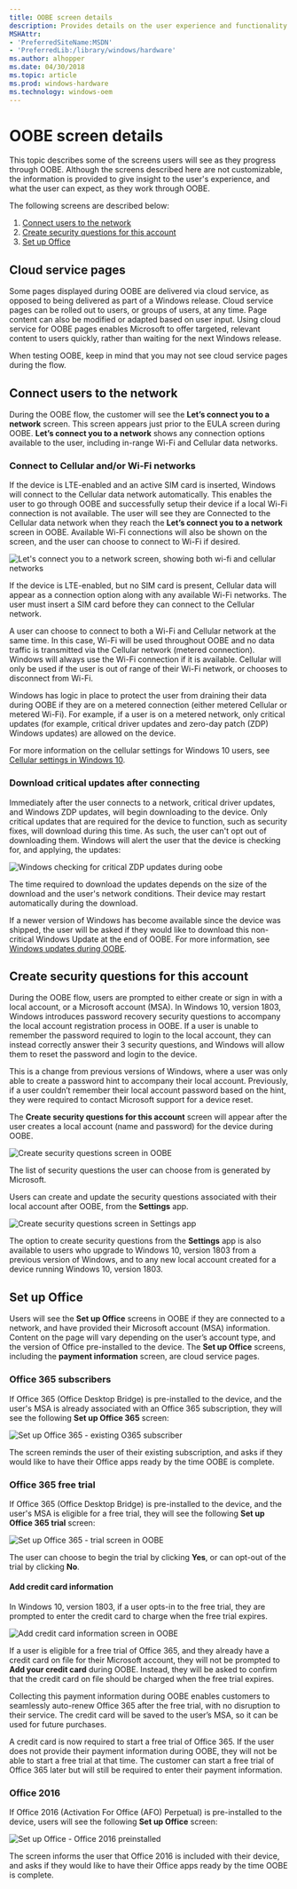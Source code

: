 ```yaml
---
title: OOBE screen details
description: Provides details on the user experience and functionality for several screens in OOBE.
MSHAttr:
- 'PreferredSiteName:MSDN'
- 'PreferredLib:/library/windows/hardware'
ms.author: alhopper
ms.date: 04/30/2018
ms.topic: article
ms.prod: windows-hardware
ms.technology: windows-oem
---
```

# OOBE screen details

This topic describes some of the screens users will see as they progress through OOBE. Although the screens described here are not customizable, the information is provided to give insight to the user's experience, and what the user can expect, as they work through OOBE.

The following screens are described below:

1. [Connect users to the network](#connect-users-to-the-network)
1. [Create security questions for this account](#create-security-questions-for-this-account)
1. [Set up Office](#set-up-office)

## Cloud service pages

Some pages displayed during OOBE are delivered via cloud service, as opposed to being delivered as part of a Windows release. Cloud service pages can be rolled out to users, or groups of users, at any time. Page content can also be modified or adapted based on user input. Using cloud service for OOBE pages enables Microsoft to offer targeted, relevant content to users quickly, rather than waiting for the next Windows release.

When testing OOBE, keep in mind that you may not see cloud service pages during the flow.

## Connect users to the network

During the OOBE flow, the customer will see the **Let’s connect you to a network** screen. This screen appears just prior to the EULA screen during OOBE. **Let’s connect you to a network** shows any connection options available to the user, including in-range Wi-Fi and Cellular data networks.

### Connect to Cellular and/or Wi-Fi networks

If the device is LTE-enabled and an active SIM card is inserted, Windows will connect to the Cellular data network automatically. This enables the user to go through OOBE and successfully setup their device if a local Wi-Fi connection is not available. The user will see they are Connected to the Cellular data network when they reach the **Let’s connect you to a network** screen in OOBE. Available Wi-Fi connections will also be shown on the screen, and the user can choose to connect to Wi-Fi if desired.

![Let's connect you to a network screen, showing both wi-fi and cellular networks](images/connect-to-network-screen.jpg)

If the device is LTE-enabled, but no SIM card is present, Cellular data will appear as a connection option along with any available Wi-Fi networks. The user must insert a SIM card before they can connect to the Cellular network.

A user can choose to connect to both a Wi-Fi and Cellular network at the same time. In this case, Wi-Fi will be used throughout OOBE and no data traffic is transmitted via the Cellular network (metered connection). Windows will always use the Wi-Fi connection if it is available. Cellular will only be used if the user is out of range of their Wi-Fi network, or chooses to disconnect from Wi-Fi.

Windows has logic in place to protect the user from draining their data during OOBE if they are on a metered connection (either metered Cellular or metered Wi-Fi). For example, if a user is on a metered network, only critical updates (for example, critical driver updates and zero-day patch (ZDP) Windows updates) are allowed on the device.

For more information on the cellular settings for Windows 10 users, see [Cellular settings in Windows 10](https://support.microsoft.com/en-us/help/10739/windows-10-cellular-settings).

### Download critical updates after connecting

Immediately after the user connects to a network, critical driver updates, and Windows ZDP updates, will begin downloading to the device. Only critical updates that are required for the device to function, such as security fixes, will download during this time. As such, the user can't opt out of downloading them. Windows will alert the user that the device is checking for, and applying, the updates:

![Windows checking for critical ZDP updates during oobe](images/zdp-oobe.png)

The time required to download the updates depends on the size of the download and the user's network conditions. Their device may restart automatically during the download.

If a newer version of Windows has become available since the device was shipped, the user will be asked if they would like to download this non-critical Windows Update at the end of OOBE. For more information, see [Windows updates during OOBE](windows-updates-during-oobe.md).

## Create security questions for this account

During the OOBE flow, users are prompted to either create or sign in with a local account, or a Microsoft account (MSA). In Windows 10, version 1803, Windows introduces password recovery security questions to accompany the local account registration process in OOBE. If a user is unable to remember the password required to login to the local account, they can instead correctly answer their 3 security questions, and Windows will allow them to reset the password and login to the device.

This is a change from previous versions of Windows, where a user was only able to create a password hint to accompany their local account. Previously, if a user couldn’t remember their local account password based on the hint, they were required to contact Microsoft support for a device reset.

The **Create security questions for this account** screen will appear after the user creates a local account (name and password) for the device during OOBE.

![Create security questions screen in OOBE](images/security-questions-oobe.png)

The list of security questions the user can choose from is generated by Microsoft.

Users can create and update the security questions associated with their local account after OOBE, from the **Settings** app.

![Create security questions screen in Settings app](images/security-questions-settings-app.png)

The option to create security questions from the **Settings** app is also available to users who upgrade to Windows 10, version 1803 from a previous version of Windows, and to any new local account created for a device running Windows 10, version 1803.

## Set up Office

Users will see the **Set up Office** screens in OOBE if they are connected to a network, and have provided their Microsoft account (MSA) information. Content on the page will vary depending on the user’s account type, and the version of Office pre-installed to the device. The **Set up Office** screens, including the **payment information** screen, are cloud service pages.

### Office 365 subscribers

If Office 365 (Office Desktop Bridge) is pre-installed to the device, and the user's MSA is already associated with an Office 365 subscription, they will see the following **Set up Office 365** screen:

![Set up Office 365 - existing O365 subscriber](images/oobe-set-up-office-o365-subscriber.png)

The screen reminds the user of their existing subscription, and asks if they would like to have their Office apps ready by the time OOBE is complete.

### Office 365 free trial

If Office 365 (Office Desktop Bridge) is pre-installed to the device, and the user's MSA is eligible for a free trial, they will see the following **Set up Office 365 trial** screen:

![Set up Office 365 - trial screen in OOBE](images/set-up-office365-trial-oobe.png)

The user can choose to begin the trial by clicking **Yes**, or can opt-out of the trial by clicking **No**.

#### Add credit card information

In Windows 10, version 1803, if a user opts-in to the free trial, they are prompted to enter the credit card to charge when the free trial expires.

![Add credit card information screen in OOBE](images/add-credit-card-oobe.png)

If a user is eligible for a free trial of Office 365, and they already have a credit card on file for their Microsoft account, they will not be prompted to **Add your credit card** during OOBE. Instead, they will be asked to confirm that the credit card on file should be charged when the free trial expires.

Collecting this payment information during OOBE enables customers to seamlessly auto-renew Office 365 after the free trial, with no disruption to their service. The credit card will be saved to the user’s MSA, so it can be used for future purchases.

A credit card is now required to start a free trial of Office 365. If the user does not provide their payment information during OOBE, they will not be able to start a free trial at that time. The customer can start a free trial of Office 365 later but will still be required to enter their payment information.

### Office 2016

If Office 2016 (Activation For Office (AFO) Perpetual) is pre-installed to the device, users will see the following **Set up Office** screen:

![Set up Office - Office 2016 preinstalled](images/oobe-set-up-office-afo.jpg)

The screen informs the user that Office 2016 is included with their device, and asks if they would like to have their Office apps ready by the time OOBE is complete.
